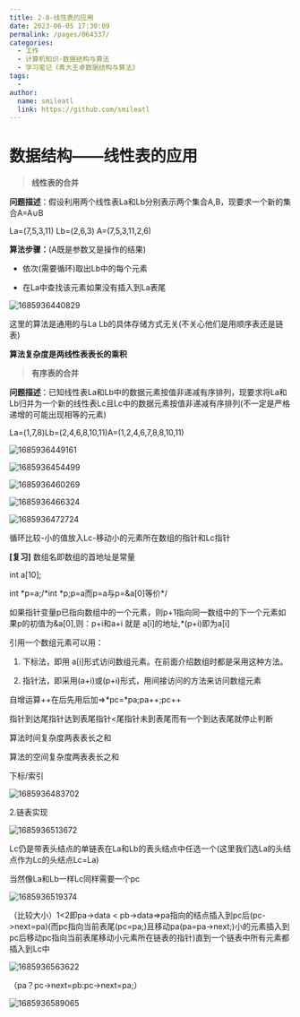 ```yaml
---
title: 2-8-线性表的应用
date: 2023-06-05 17:30:09
permalink: /pages/064337/
categories: 
  - 工作
  - 计算机知识-数据结构与算法
  - 学习笔记《青大王卓数据结构与算法》
tags: 
  - 
author: 
  name: smileatl
  link: https://github.com/smileatl
---
```

数据结构——线性表的应用
============

> **线性表的合并**

**问题描述**：假设利用两个线性表La和Lb分别表示两个集合A,B，现要求一个新的集合A=A∪B

La=(7,5,3,11)  Lb=(2,6,3)  A=(7,5,3,11,2,6)

**算法步骤：**(A既是参数又是操作的结果)

*   依次(需要循环)取出Lb中的每个元素
    
*   在La中查找该元素如果没有插入到La表尾  
    

![1685936440829](/assets/1685936440829.png)

这里的算法是通用的与La Lb的具体存储方式无关(不关心他们是用顺序表还是链表)

**算法复杂度是两线性表表长的乘积**

> **有序表的合并**

**问题描述**：已知线性表La和Lb中的数据元素按值非递减有序排列，现要求将La和Lb归并为一个新的线性表Lc且Lc中的数据元素按值非递减有序排列(不一定是严格递增的可能出现相等的元素)

La=(1,7,8)Lb=(2,4,6,8,10,11)A=(1,2,4,6,7,8,8,10,11)  

![1685936449161](/assets/1685936449161.png)

![1685936454499](/assets/1685936454499.png)

![1685936460269](/assets/1685936460269.png)

![1685936466324](/assets/1685936466324.png)

![1685936472724](/assets/1685936472724.png)

循环比较-小的值放入Lc-移动小的元素所在数组的指针和Lc指针

**\[复习\]** 数组名即数组的首地址是常量

int a\[10\];

int \*p=a;/\*int \*p;p=a而p=a与p=&a\[0\]等价\*/

如果指针变量p已指向数组中的一个元素，则p+1指向同一数组中的下一个元素如果p的初值为&a\[0\],则：p+i和a+i 就是 a\[i\]的地址,\*(p+i)即为a\[i\]

引用一个数组元素可以用：

1) 下标法，即用 a\[i\]形式访问数组元素。在前面介绍数组时都是采用这种方法。

2) 指针法，即采用(a+i)或(p+i)形式，用间接访问的方法来访问数组元素

自增运算++在后先用后加=>\*pc=\*pa;pa++;pc++

指针到达尾指针达到表尾指针<尾指针未到表尾而有一个到达表尾就停止判断

算法时间复杂度两表表长之和

算法的空间复杂度两表表长之和

下标/索引

![1685936483702](/assets/1685936483702.png)

2.链表实现

![1685936513672](/assets/1685936513672.png)

Lc仍是带表头结点的单链表在La和Lb的表头结点中任选一个(这里我们选La的头结点作为Lc的头结点Lc=La)

当然像La和Lb一样Lc同样需要一个pc

![1685936519374](/assets/1685936519374.png)

（比较大小）1<2即pa->data \< pb->data=>pa指向的结点插入到pc后(pc->next=pa)(而pc指向当前表尾(pc=pa;)且移动pa(pa=pa->next;)小的元素插入到pc后移动pc指向当前表尾移动小元素所在链表的指针)直到一个链表中所有元素都插入到Lc中

![1685936563622](/assets/1685936563622.png)

（pa？pc->next=pb:pc->next=pa;）

![1685936589065](/assets/1685936589065.png)

  

